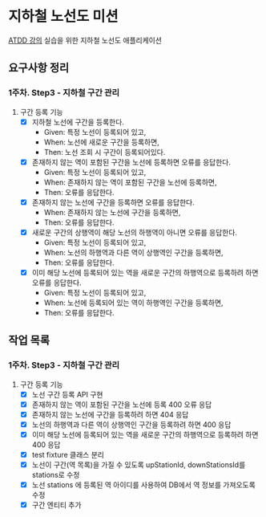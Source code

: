 # 지하철 노선도 미션
[ATDD 강의](https://edu.nextstep.camp/c/R89PYi5H) 실습을 위한 지하철 노선도 애플리케이션

## 요구사항 정리

### 1주차. Step3 - 지하철 구간 관리
1. 구간 등록 기능
    - [x] 지하철 노선에 구간을 등록한다.
      - Given: 특정 노선이 등록되어 있고,
      - When: 노선에 새로운 구간을 등록하면,
      - Then: 노선 조회 시 구간이 등록되어있다.
    - [x] 존재하지 않는 역이 포함된 구간을 노선에 등록하면 오류를 응답한다.
       - Given: 특정 노선이 등록되어 있고,
       - When: 존재하지 않는 역이 포함된 구간을 노선에 등록하면,
       - Then: 오류를 응답한다.
    - [x] 존재하지 않는 노선에 구간을 등록하면 오류를 응답한다.
       - When: 존재하지 않는 노선에 구간을 등록하면,
       - Then: 오류를 응답한다.
    - [x] 새로운 구간의 상행역이 해당 노선의 하행역이 아니면 오류를 응답한다.
      - Given: 특정 노선이 등록되어 있고,
      - When: 노선의 하행역과 다른 역이 상행역인 구간을 등록하면,
      - Then: 오류를 응답한다.
    - [x] 이미 해당 노선에 등록되어 있는 역을 새로운 구간의 하행역으로 등록하려 하면 오류를 응답한다.
       - Given: 특정 노선이 등록되어 있고,
       - When: 노선에 등록되어 있는 역이 하행역인 구간을 등록하면,
       - Then: 오류를 응답한다.

## 작업 목록
### 1주차. Step3 - 지하철 구간 관리
1. 구간 등록 기능
   - [x] 노선 구간 등록 API 구현
   - [x] 존재하지 않는 역이 포함된 구간을 노선에 등록 400 오류 응답
   - [x] 존재하지 않는 노선에 구간을 등록하려 하면 404 응답
   - [x] 노선의 하행역과 다른 역이 상행역인 구간을 등록하려 하면 400 응답
   - [x] 이미 해당 노선에 등록되어 있는 역을 새로운 구간의 하행역으로 등록하려 하면 400 응답
   - [x] test fixture 클래스 분리
   - [x] 노선이 구간(역 목록)을 가질 수 있도록 upStationId, downStationsId를 stations로 수정
   - [x] 노선 stations 에 등록된 역 아이디를 사용하여 DB에서 역 정보를 가져오도록 수정
   - [x] 구간 엔티티 추가